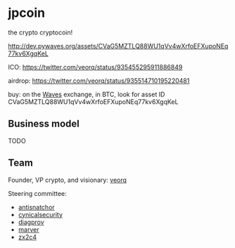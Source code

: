 # jpcoin

the crypto cryptocoin!

http://dev.pywaves.org/assets/CVaG5MZTLQ88WU1qVv4wXrfoEFXupoNEq77kv6XgqKeL

ICO: https://twitter.com/veorq/status/935455295911886849

airdrop: https://twitter.com/veorq/status/935514710195220481

buy: on the [Waves](https://wavesplatform.com/) exchange, in BTC, look
for asset ID CVaG5MZTLQ88WU1qVv4wXrfoEFXupoNEq77kv6XgqKeL

## Business model

TODO

## Team

Founder, VP crypto, and visionary: [veorq](https://twitter.com/veorq)

Steering committee:

* [antisnatchor](https://twitter.com/antisnatchor)
* [cynicalsecurity](https://twitter.com/cynicalsecurity)
* [diagprov](https://twitter.com/diavprov)
* [marver](https://twitter.com/marver)
* [zx2c4](https://twitter.com/zx2c4)

